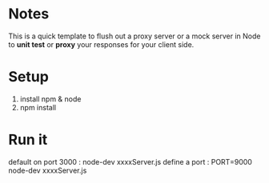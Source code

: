 Notes
=====

This is a quick template to flush out a proxy server or a mock server in Node to <b>unit test</b> or <b>proxy</b> your responses for your client side.

Setup
=====
1. install npm & node
2. npm install

Run it
=====
default on port 3000 : node-dev xxxxServer.js
define a port : PORT=9000 node-dev xxxxServer.js